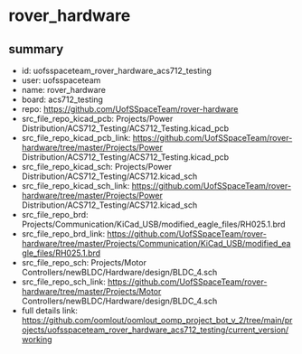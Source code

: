 # rover_hardware
 
## summary 
* id: uofsspaceteam_rover_hardware_acs712_testing
* user: uofsspaceteam
* name: rover_hardware
* board: acs712_testing
* repo: https://github.com/UofSSpaceTeam/rover-hardware
* src_file_repo_kicad_pcb: Projects/Power Distribution/ACS712_Testing/ACS712_Testing.kicad_pcb
* src_file_repo_kicad_pcb_link: https://github.com/UofSSpaceTeam/rover-hardware/tree/master/Projects/Power Distribution/ACS712_Testing/ACS712_Testing.kicad_pcb
* src_file_repo_kicad_sch: Projects/Power Distribution/ACS712_Testing/ACS712.kicad_sch
* src_file_repo_kicad_sch_link: https://github.com/UofSSpaceTeam/rover-hardware/tree/master/Projects/Power Distribution/ACS712_Testing/ACS712.kicad_sch
* src_file_repo_brd: Projects/Communication/KiCad_USB/modified_eagle_files/RH025.1.brd
* src_file_repo_brd_link: https://github.com/UofSSpaceTeam/rover-hardware/tree/master/Projects/Communication/KiCad_USB/modified_eagle_files/RH025.1.brd
* src_file_repo_sch: Projects/Motor Controllers/newBLDC/Hardware/design/BLDC_4.sch
* src_file_repo_sch_link: https://github.com/UofSSpaceTeam/rover-hardware/tree/master/Projects/Motor Controllers/newBLDC/Hardware/design/BLDC_4.sch
* full details link: https://github.com/oomlout/oomlout_oomp_project_bot_v_2/tree/main/projects/uofsspaceteam_rover_hardware_acs712_testing/current_version/working  








